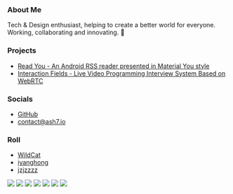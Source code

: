 ### About Me

Tech & Design enthusiast, helping to create a better world for everyone. Working, collaborating and innovating. 🤔

### Projects

- [Read You - An Android RSS reader presented in Material You style](https://github.com/Ashinch/ReadYou)
- [Interaction Fields - Live Video Programming Interview System Based on WebRTC](https://github.com/Ashinch/interaction-fields)

### Socials

- [GitHub](https://github.com/Ashinch)
- [contact@ash7.io](mailto:contact@ash7.io)

### Roll

- [WildCat](https://blog.wildcat.io/)
- [iyanghong](http://www.iyanghong.cn/)
- [jzjzzzz](http://jzjzzzz.cn/)

<div class="achievement">
    <img src="https://github.githubassets.com/images/modules/profile/achievements/galaxy-brain-default.png"/>
    <img src="https://github.githubassets.com/images/modules/profile/achievements/yolo-default.png"/>
    <img src="https://github.githubassets.com/images/modules/profile/achievements/pair-extraordinaire-default.png"/>
    <img src="https://github.githubassets.com/images/modules/profile/achievements/quickdraw-default.png"/>
    <img src="https://github.githubassets.com/images/modules/profile/achievements/starstruck-default.png"/>
    <img src="https://github.githubassets.com/images/modules/profile/achievements/pull-shark-default.png"/>
    <img src="https://github.githubassets.com/images/modules/profile/achievements/arctic-code-vault-contributor-default.png"/>
</div>
